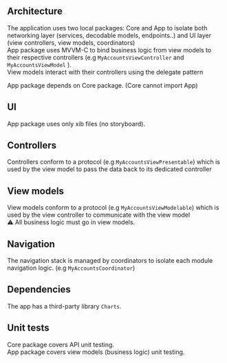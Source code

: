 ## Architecture
The application uses two local packages: Core and App to isolate both networking layer (services, decodable models, endpoints..) and UI layer (view controllers, view models, coordinators)<br>
App package uses MVVM-C to bind business logic from view models to their respective controllers (e.g `MyAccountsViewController`  and `MyAccountsViewModel` ). <br>
View models interact with their controllers using the delegate pattern<br>

App package depends on Core package. (Core cannot import App)

## UI
App package uses only xib files (no storyboard).

## Controllers
Controllers conform to a protocol (e.g `MyAccountsViewPresentable`) which is used by the view model to pass the data back to its dedicated controller<br>

## View models
View models conform to a protocol (e.g `MyAccountsViewModelable`) which is used by the view controller to communicate with the view model<br>
⚠️ All business logic must go in view models.

## Navigation
The navigation stack is managed by coordinators to isolate each module navigation logic. (e.g `MyAccountsCoordinator`)

## Dependencies
The app has a third-party library `Charts`. 

## Unit tests
Core package covers API unit testing.<br>
App package covers view models (business logic) unit testing.
